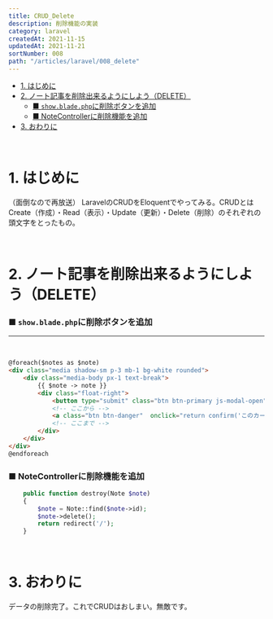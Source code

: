 ```yaml
---
title: CRUD_Delete
description: 削除機能の実装
category: laravel
createdAt: 2021-11-15
updatedAt: 2021-11-21
sortNumber: 008
path: "/articles/laravel/008_delete"
---
```


<nuxt-content-wrapper>

- [1. はじめに](#1-はじめに)
- [2. ノート記事を削除出来るようにしよう（DELETE）](#2-ノート記事を削除出来るようにしようdelete)
    - [■ `show.blade.php`に削除ボタンを追加](#-showbladephpに削除ボタンを追加)
    - [■ NoteControllerに削除機能を追加](#-notecontrollerに削除機能を追加)
- [3. おわりに](#3-おわりに)

<br>

# 1. はじめに
（面倒なので再放送）
LaravelのCRUDをEloquentでやってみる。CRUDとはCreate（作成）・Read（表示）・Update（更新）・Delete（削除）のそれぞれの頭文字をとったもの。

<br>

# 2. ノート記事を削除出来るようにしよう（DELETE）

### ■ `show.blade.php`に削除ボタンを追加
---

<br>

```html
@foreach($notes as $note)
<div class="media shadow-sm p-3 mb-1 bg-white rounded">
    <div class="media-body px-1 text-break">
        {{ $note -> note }}
        <div class="float-right">
            <button type="submit" class="btn btn-primary js-modal-open" href="" data-target="note-modal" data-note_id="{{$note->id}}" data-note_text="{{ $note-> note }}">編集</button>
            <!-- ここから -->
            <a class="btn btn-danger"  onclick="return confirm('このカードを削除して良いですか?')" rel="nofollow" data-method="delete" href="/note/destroy/{{ $note->id }}">削除</a>
            <!-- ここまで -->
        </div>
    </div>
</div>
@endforeach

```

### ■ NoteControllerに削除機能を追加
```php
    public function destroy(Note $note)
    {
        $note = Note::find($note->id);
        $note->delete();
        return redirect('/');
    }
```
<br>

# 3. おわりに
データの削除完了。これでCRUDはおしまい。無敵です。

</nuxt-content-wrapper>
